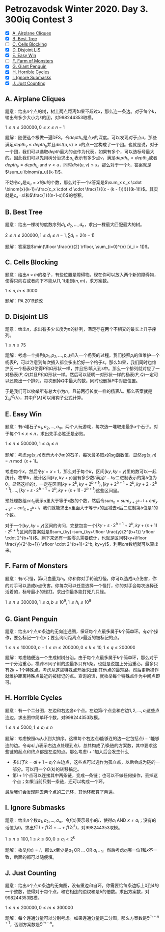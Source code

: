 # Petrozavodsk Winter 2020. Day 3. 300iq Contest 3

+ [x] [A. Airplane Cliques](https://codeforces.com/gym/102538/problem/A)
+ [x] [B. Best Tree](https://codeforces.com/gym/102538/problem/B)
+ [ ] [C. Cells Blocking](https://codeforces.com/gym/102538/problem/C)
+ [x] [D. Disjoint LIS](https://codeforces.com/gym/102538/problem/D)
+ [x] [E. Easy Win](https://codeforces.com/gym/102538/problem/E)
+ [ ] [F. Farm of Monsters](https://codeforces.com/gym/102538/problem/F)
+ [x] [G. Giant Penguin](https://codeforces.com/gym/102538/problem/G)
+ [x] [H. Horrible Cycles](https://codeforces.com/gym/102538/problem/H)
+ [x] [I. Ignore Submasks](https://codeforces.com/gym/102538/problem/I)
+ [x] [J. Just Counting](https://codeforces.com/gym/102538/problem/J)

## A. Airplane Cliques

题意：给出$n$个点的树，树上两点距离如果不超过$x$，那么连一条边。对于每个$k$，输出有多少大小为$k$的团，对$998244353$取模。

$1 \le n \le 300000, 0 \le x \le n - 1$

题解：随便选个根做一遍DFS，令$depth_v$是点$v$的深度。可以发现对于点$u$，那些满足$depth_v \le depth_u$并且$dist(u,v) \ge x$的点一定构成了一个团。也就是说，对于一个团，我们可以选取$depth$最大的点作为代表，如果有多个，可以选标号最大的。因此我们可以先用树分治求出$a_u$表示有多少点$v$，满足$depth_v < depth_u$或者$depth_v = depth_u \text{ and } v < u$，同时$dist(u,v) \le x$。那么对于一个$k$，答案就是$\sum_u \binom{a_u}{k-1}$。

不妨令$c_x$是$a_u=x$的$u$的个数，那么对于一个$k$答案是$\sum_x c_x \cdot \binom{x}{k-1}=\frac{c_x \cdot x! \cdot \frac{1}{(x - (k - 1))!}}{(k-1)!}$。其实就是$c_x \cdot x!$和$\frac{1}{(n-1-x)!}$的卷积。

## B. Best Tree

题意：给出一棵树的度数序列$d_1,d_2,\dots,d_n$，求出一棵最大匹配最大的树。

$2 \le n \le 200000, 1 \le d_i \le n - 1, \sum d_i = 2(n-1)$

题解：答案是$\min(\lfloor \frac{n}{2} \rfloor, \sum_{i=0}^{n} [d_i > 1])$。

## C. Cells Blocking

题意：给出$n \times m$的格子，有些位置是障碍物。现在你可以放入两个新的障碍物，使得只向右或者向下不能从$(1,1)$走到$(n,m)$，求方案数。

$1 \le n, m \le 3000$

题解：PA 2019题改

## D. Disjoint LIS

题意：给出$n$，求出有多少长度为$n$的排列，满足存在两个不相交的最长上升子序列。

$1 \le n \le 75$

题解：考虑一个排列$(p_1,p_2,\dots,p_n)$插入一个杨表的过程。我们按照$p_i$的值维护一个杨表$P$，可以注意到每次插入都会多出恰好一个格子$s$。那么如果，我们同时也维护另一个杨表$Q$使得$P$和$Q$形状一样，并且把$i$填入到$s$中。那么一个排列就对应了一对杨表$(P,Q)$并且$P$和$Q$形状一样。然后可以证明一对形状一样的杨表$(P,Q)$一定可以还原出一个排列。每次删掉$Q$中最大的数，同时也删掉$P$中对应位置。

于是我们可以枚举所有总大小为$n$，且前两行长度一样的杨表$\lambda$。那么答案就是$\sum_{\lambda} f^2(\lambda)$，其中$f^2(\lambda)$可以用钩子公式计算。

## E. Easy Win

题意：有$n$堆石子$a_1,a_2,\dots,a_n$。两个人玩游戏，每次选一堆取走最多$x$个石子。对于每个$1 \le x \le n$，求出先手必胜还是必败。

$1 \le n \le 500000, 1 \le a_i \le n$

题解：考虑$sg(x, n)$表示大小为$n$的石子，每次最多取$x$的sg函数值，显然$sg(x,n)=n \bmod (x + 1)$。

考虑每个$x$，然后令$y=x+1$，那么对于每个$k$，区间$[ky, ky+y)$里的数可以一起统计。枚举$b$，统计区间$[ky, ky+y)$里有多少数$t$满足$t-ky$二进制表示的第$b$位为$0$。显然这样的$t$，一定在区间$[ky+2^b,ky+2^{b+1}), [ky+2^{b+1}+2^b, ky+2 \cdot 2^{b+1}),\dots,[ky+s \cdot 2^{b+1}+2^b,ky+(s+1) \cdot 2^{b+1})$这些区间里。

预处理数组$cnt_x$表示$a$里大于等于$x$数的个数，然后令$sum_x=sum_{x+2^{b+1}}+cnt_{x+2^b}-cnt_{x+2^{b+1}}$。我们就能求出$a$里面大于等于$x$的且减去$x$后二进制第$b$位是$1$的个数。

对于一个$[ky,ky+y)$区间的询问，完整包含一个$[ky+s \cdot 2^{b+1}+2^b,ky+(s+1) \cdot 2^{b+1})$区间的答案就是$sum_{ky}-sum_{ky+\lfloor \frac{y}{2^{b+1}} \rfloor \cdot 2^{b+1}}$。剩下来还有一些零头需要统计，也就是区间$[ky+\lfloor \frac{y}{2^{b+1}} \rfloor \cdot 2^{b+1}+2^b, ky+y)$，利用$cnt$数组就可以算出来。

## F. Farm of Monsters

题意：有$n$只怪，第$i$只血量为$h_i$。你和你对手轮流打怪，你可以造成$a$点伤害，你的对手可以造成$b$点伤害。你每次可以任意选择一个怪打，你的对手会每次选择还活着的，标号最小的怪打。求出你最多能打死几只怪。

$1 \le n \le 300000, 1 \le a, b \le 10^9, 1 \le h_i \le 10^9$

## G. Giant Penguin

题意：给出$n$个点$m$条边的无向连通图，保证每个点最多属于$k$个简单环。有$q$个操作，要么标记一个点$v$；要么询问距离点$v$最近的被标记的点。

$1 \le n \le 100000, n - 1 \le m \le 200000, 0 \le k \le 10, 1 \le q \le 200000$

题解：考虑随便选一个生成树树分治。由于每个点最多属于$k$个简单环，那么对于一个分治重心，横跨不同子树的边最多只有$k$条。也就是说加上分治重心，最多只有$2k+1$个特殊点。考虑从这些特殊点开始求出到其他点的最短路，然后更新操作就维护距离特殊点最近的被标记的点。查询的话，就枚举每个特殊点作为中间点即可。

## H. Horrible Cycles

题意：有一个二分图，左边和右边各$n$个点。左边第$i$个点会和右边$1,2,\dots,a_i$这些点连边。求出图中简单环个数，对$998244353$取模。

$1 \le n \le 5000, 1 \le a_i \le n$

题解：考虑按照$a_i$从小到大排序。这样每个右边点$i$能够连的边一定包括点$i-1$能够连的边。令$dp(i,j)$表示右边点处理到点$i$，总共构成了$j$条链的方案数，其中要求这些链的起点和终点都是左边的点。那么考虑$i+1$加入后会发生什么

+ 多出了$k=a{i+1}-a_{i}$个左边点，这些点可以选作为孤立点，以后会成为链的一部分。可以用一个$O(k)$的转移搞定。
+ 第$i+1$个点可以连接其中两条链，变成一条链；也可以不做任何操作，丢掉这个点；如果当前只剩一条链，还可以构成一个环。

最后我们会发现除去两个点的二元环，其他环都算了两遍。

## I. Ignore Submasks

题意：给出$n$个数$a_1,a_2,\dots,a_n$。令$f(x)$表示最小的$i$，使得$a_i \text{ AND } x \ne a_i$；没有的话值为$0$。求出$f(1)+f(2)+\dots+f(2^k_1)$，对$998244353$取模。

$1 \le n \le 100, 1 \le k \le 60, 0 \le a_i < 2^k$

题解：枚举$f(x)=i$，那么$x$至少是$a_1 \text{ OR } \dots \text{ OR } a_{i-1}$。然后考虑$a_i$哪一位$1$和$x$不一致，后面的都可以随便填。

## J. Just Counting

题意：给出$n$个点$m$条边的无向图，没有重边和自环。你需要给每条边标上$0$到$4$的一个整数，使得对于每个点，和它相连的边权和是$5$的倍数。求出方案数，对$998244353$取模。

$1 \le n \le 200000, 0 \le m \le 300000$

题解：每个连通分量可以分别考虑。如果连通分量是二分图，那么方案数是$5^{m-n+1}$，否则方案数是$5^{m-n}$。
